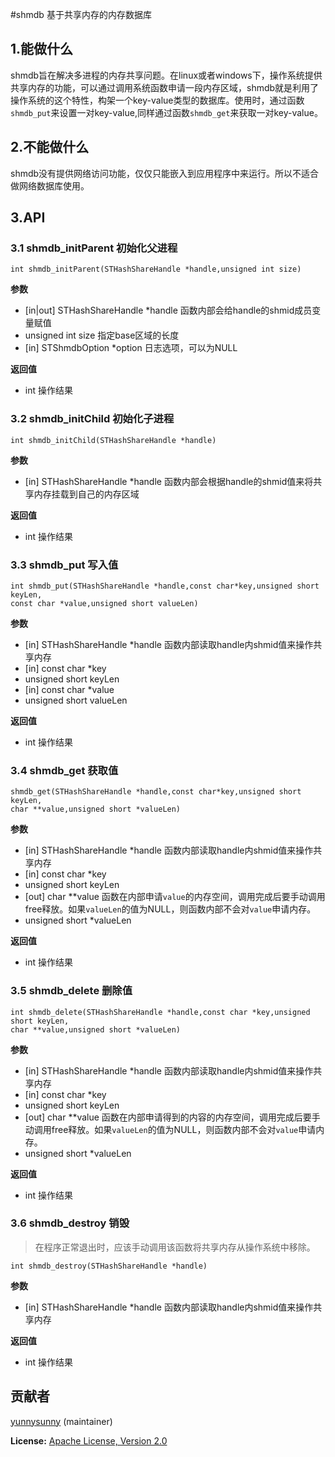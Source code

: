 #shmdb 
基于共享内存的内存数据库

## 1.能做什么
shmdb旨在解决多进程的内存共享问题。在linux或者windows下，操作系统提供共享内存的功能，可以通过调用系统函数申请一段内存区域，shmdb就是利用了操作系统的这个特性，构架一个key-value类型的数据库。使用时，通过函数`shmdb_put`来设置一对key-value,同样通过函数`shmdb_get`来获取一对key-value。

## 2.不能做什么
shmdb没有提供网络访问功能，仅仅只能嵌入到应用程序中来运行。所以不适合做网络数据库使用。

## 3.API

### 3.1 shmdb_initParent 初始化父进程

	int shmdb_initParent(STHashShareHandle *handle,unsigned int size)

**参数**

- [in|out] STHashShareHandle *handle 函数内部会给handle的shmid成员变量赋值
- unsigned int size 指定base区域的长度  
- [in] STShmdbOption *option 日志选项，可以为NULL


**返回值**	

- int 操作结果

### 3.2 shmdb_initChild 初始化子进程

	int shmdb_initChild(STHashShareHandle *handle)	
**参数** 
   
- [in] STHashShareHandle *handle 函数内部会根据handle的shmid值来将共享内存挂载到自己的内存区域  
 
**返回值**	

- int 操作结果

### 3.3 shmdb_put 写入值

	int shmdb_put(STHashShareHandle *handle,const char*key,unsigned short keyLen,
	const char *value,unsigned short valueLen)

**参数** 
   
- [in] STHashShareHandle *handle 函数内部读取handle内shmid值来操作共享内存  
- [in] const char *key   
- unsigned short keyLen   
- [in] const char *value   
- unsigned short valueLen   

**返回值**	

- int 操作结果

### 3.4 shmdb_get 获取值

	shmdb_get(STHashShareHandle *handle,const char*key,unsigned short keyLen,
	char **value,unsigned short *valueLen)

**参数** 
   
- [in] STHashShareHandle *handle 函数内部读取handle内shmid值来操作共享内存  
- [in] const char *key   
- unsigned short keyLen   
- [out]  char **value 函数在内部申请`value`的内存空间，调用完成后要手动调用free释放。如果`valueLen`的值为NULL，则函数内部不会对`value`申请内存。                          
- unsigned short *valueLen 

**返回值**	

- int 操作结果

### 3.5 shmdb_delete 删除值

	int shmdb_delete(STHashShareHandle *handle,const char *key,unsigned short keyLen,
	char **value,unsigned short *valueLen) 

**参数** 
   
- [in] STHashShareHandle *handle 函数内部读取handle内shmid值来操作共享内存  
- [in] const char *key   
- unsigned short keyLen   
- [out]  char **value 函数在内部申请得到的内容的内存空间，调用完成后要手动调用free释放。如果`valueLen`的值为NULL，则函数内部不会对`value`申请内存。                          
- unsigned short *valueLen 

**返回值**	

- int 操作结果

### 3.6 shmdb_destroy 销毁
> 在程序正常退出时，应该手动调用该函数将共享内存从操作系统中移除。

	int shmdb_destroy(STHashShareHandle *handle)

**参数** 
   
- [in] STHashShareHandle *handle 函数内部读取handle内shmid值来操作共享内存  


**返回值**	

- int 操作结果

## 贡献者
[yunnysunny](https://github.com/yunnysunny) (maintainer)

**License:** [Apache License, Version 2.0](http://www.apache.org/licenses/LICENSE-2.0.html)
	

